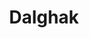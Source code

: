---
layout: post
layout: main
title:  Dalghak
categories: [mohammad_esfahani]
file: /assets/music/mohammad_esfahani.mp3
---